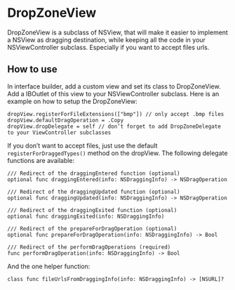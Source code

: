 # DropZoneView
DropZoneView is a subclass of NSView, that will make it easier to implement a NSView as dragging destination, while keeping all the code in your NSViewController subclass. Especially if you want to accept files urls.

## How to use
In interface builder, add a custom view and set its class to DropZoneView. Add a IBOutlet of this view to your NSViewController subclass.
Here is an example on how to setup the DropZoneView:

    dropView.registerForFileExtensions(["bmp"]) // only accept .bmp files
    dropView.defaultDragOperation = .Copy
    dropView.dropDelegate = self // don’t forget to add DropZoneDelegate to your ViewController subclasses

If you don’t want to accept files, just use the default `registerForDraggedTypes()` method on the dropView.
The following delegate functions are available:

    /// Redirect of the draggingEntered function (optional)
    optional func draggingEntered(info: NSDraggingInfo) -> NSDragOperation
    
    /// Redirect of the draggingUpdated function (optional)
    optional func draggingUpdated(info: NSDraggingInfo) -> NSDragOperation
    
    /// Redirect of the draggingExited function (optional)
    optional func draggingExited(info: NSDraggingInfo)
    
    /// Redirect of the prepareForDragOperation (optional)
    optional func prepareForDragOperation(info: NSDraggingInfo) -> Bool
    
    /// Redirect of the performDragOperations (required)
    func performDragOperation(info: NSDraggingInfo) -> Bool


And the one helper function:

    class func fileUrlsFromDraggingInfo(info: NSDraggingInfo) -> [NSURL]? 